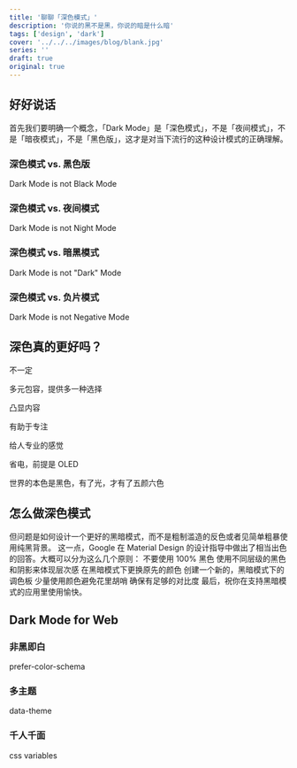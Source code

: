 ```yaml
---
title: '聊聊「深色模式」'
description: '你说的黑不是黑，你说的暗是什么暗'
tags: ['design', 'dark']
cover: '../../../images/blog/blank.jpg'
series: ''
draft: true
original: true
---
```


## 好好说话

首先我们要明确一个概念，「Dark Mode」是「深色模式」，不是「夜间模式」，不是「暗夜模式」，不是「黑色版」，这才是对当下流行的这种设计模式的正确理解。

### 深色模式 vs. 黑色版

Dark Mode is not Black Mode

### 深色模式 vs. 夜间模式

Dark Mode is not Night Mode

### 深色模式 vs. 暗黑模式

Dark Mode is not "Dark" Mode

### 深色模式 vs. 负片模式

Dark Mode is not Negative Mode

## 深色真的更好吗？

不一定

多元包容，提供多一种选择

凸显内容

有助于专注

给人专业的感觉

省电，前提是 OLED

世界的本色是黑色，有了光，才有了五颜六色

## 怎么做深色模式

但问题是如何设计一个更好的黑暗模式，而不是粗制滥造的反色或者见简单粗暴使用纯黑背景。
这一点，Google 在 Material Design 的设计指导中做出了相当出色的回答。大概可以分为这么几个原则：
不要使用 100% 黑色
使用不同层级的黑色和阴影来体现层次感
在黑暗模式下更换原先的颜色
创建一个新的，黑暗模式下的调色板
少量使用颜色避免花里胡哨
确保有足够的对比度
最后，祝你在支持黑暗模式的应用里使用愉快。

## Dark Mode for Web

### 非黑即白

prefer-color-schema

### 多主题

data-theme

### 千人千面

css variables
